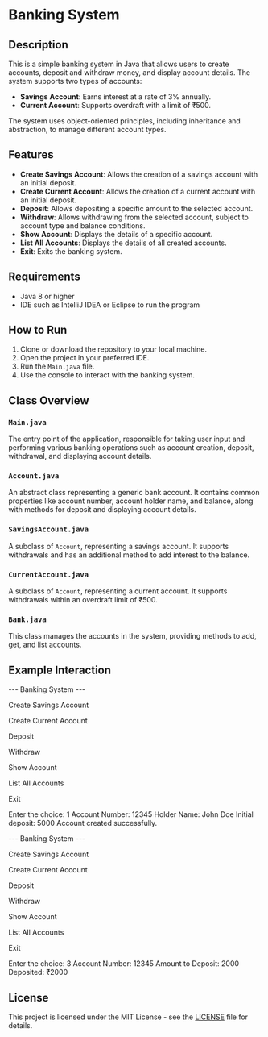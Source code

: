 # Banking System

## Description

This is a simple banking system in Java that allows users to create accounts, deposit and withdraw money, and display account details. The system supports two types of accounts:

- **Savings Account**: Earns interest at a rate of 3% annually.
- **Current Account**: Supports overdraft with a limit of ₹500.

The system uses object-oriented principles, including inheritance and abstraction, to manage different account types.

## Features

- **Create Savings Account**: Allows the creation of a savings account with an initial deposit.
- **Create Current Account**: Allows the creation of a current account with an initial deposit.
- **Deposit**: Allows depositing a specific amount to the selected account.
- **Withdraw**: Allows withdrawing from the selected account, subject to account type and balance conditions.
- **Show Account**: Displays the details of a specific account.
- **List All Accounts**: Displays the details of all created accounts.
- **Exit**: Exits the banking system.

## Requirements

- Java 8 or higher
- IDE such as IntelliJ IDEA or Eclipse to run the program

## How to Run

1. Clone or download the repository to your local machine.
2. Open the project in your preferred IDE.
3. Run the `Main.java` file.
4. Use the console to interact with the banking system.

## Class Overview

### `Main.java`
The entry point of the application, responsible for taking user input and performing various banking operations such as account creation, deposit, withdrawal, and displaying account details.

### `Account.java`
An abstract class representing a generic bank account. It contains common properties like account number, account holder name, and balance, along with methods for deposit and displaying account details.

### `SavingsAccount.java`
A subclass of `Account`, representing a savings account. It supports withdrawals and has an additional method to add interest to the balance.

### `CurrentAccount.java`
A subclass of `Account`, representing a current account. It supports withdrawals within an overdraft limit of ₹500.

### `Bank.java`
This class manages the accounts in the system, providing methods to add, get, and list accounts.

## Example Interaction

--- Banking System ---

Create Savings Account

Create Current Account

Deposit

Withdraw

Show Account

List All Accounts

Exit

Enter the choice: 1
Account Number: 12345
Holder Name: John Doe
Initial deposit: 5000
Account created successfully.

--- Banking System ---

Create Savings Account

Create Current Account

Deposit

Withdraw

Show Account

List All Accounts

Exit

Enter the choice: 3
Account Number: 12345
Amount to Deposit: 2000
Deposited: ₹2000

## License

This project is licensed under the MIT License - see the [LICENSE](LICENSE) file for details.
